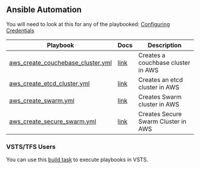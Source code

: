 ## Ansible Automation  
You will need to look at this for any of the playbooked: [Configuring Credentials](./docs/credentials.md)  

| Playbook | Docs | Description |
|----------|------|-------------|
| [aws_create_couchebase_cluster.yml](aws_create_couchebase_cluster.yml) | [link](./docs/aws_couchbase.md) | Creates a couchbase cluster in AWS |
| [aws_create_etcd_cluster.yml](aws_create_etcd_cluster.yml) | [link](./docs/aws_etcd.md) | Creates an etcd cluster in AWS |
| [aws_create_swarm.yml](aws_create_swarm_cluser.yml) | [link](./docs/aws_dev_swarm.md) | Creates Swarm cluster in AWS |
| [aws_create_secure_swarm.yml](.ansible/aws_create_secure_swarm.yml) | [link](./docs/aws_swarm.md) | Creates Secure Swarm Cluster in AWS |  

### VSTS/TFS Users  
You can use this [build task](https://github.com/beverts312/vsts-build-tasks/tree/master/ansible/run-playbook) to execute playbooks in VSTS.